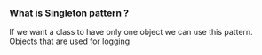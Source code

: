 ### What is Singleton pattern ?

If we want a class to have only one object we can use this pattern.  
Objects that are used for logging 